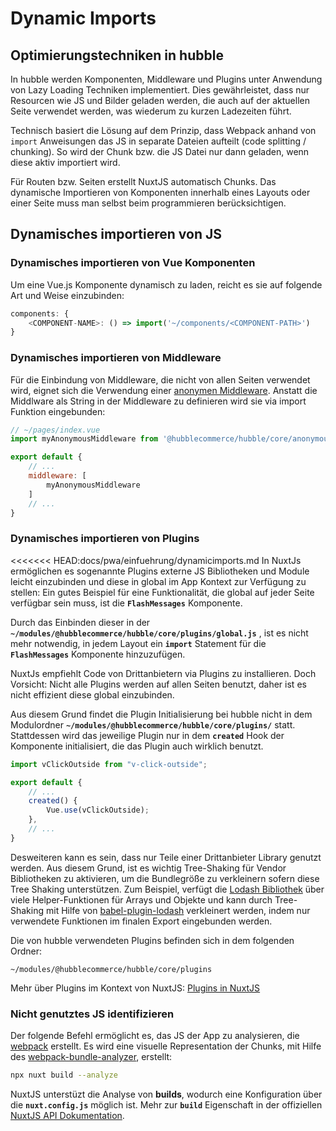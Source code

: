 # Dynamic Imports

## Optimierungstechniken in hubble

In hubble werden Komponenten, Middleware und Plugins unter Anwendung von Lazy Loading Techniken implementiert.
Dies gewährleistet, dass nur Resourcen wie JS und Bilder geladen werden, die auch auf der aktuellen Seite verwendet werden, 
was wiederum zu kurzen Ladezeiten führt.

Technisch basiert die Lösung auf dem Prinzip, dass Webpack anhand von `import` Anweisungen das JS in separate Dateien aufteilt (code splitting / chunking).
So wird der Chunk bzw. die JS Datei nur dann geladen, wenn diese aktiv importiert wird. 

Für Routen bzw. Seiten erstellt NuxtJS automatisch Chunks. Das dynamische Importieren von Komponenten innerhalb eines Layouts oder einer Seite muss man
selbst beim programmieren berücksichtigen. 


## Dynamisches importieren von JS
### Dynamisches importieren von Vue Komponenten

Um eine Vue.js Komponente dynamisch zu laden, reicht es sie auf folgende Art und Weise einzubinden:

``` js
components: {
    <COMPONENT-NAME>: () => import('~/components/<COMPONENT-PATH>')
}
```


### Dynamisches importieren von Middleware
Für die Einbindung von Middleware, die nicht von allen Seiten verwendet wird, eignet sich die Verwendung einer [anonymen Middleware](https://nuxtjs.org/api/pages-middleware/#anonymous-middleware).
Anstatt die Middlware als String in der Middleware zu definieren wird sie via import Funktion eingebunden: 

``` js
// ~/pages/index.vue
import myAnonymousMiddleware from '@hubblecommerce/hubble/core/anonymous-middleware/myAnonymousMiddleware';

export default {
    // ...
    middleware: [
        myAnonymousMiddleware
    ]
    // ...
}
```


### Dynamisches importieren von Plugins
<<<<<<< HEAD:docs/pwa/einfuehrung/dynamicimports.md
In NuxtJs ermöglichen es sogenannte Plugins externe JS Bibliotheken und Module leicht einzubinden und diese in global im App Kontext zur Verfügung zu stellen:
Ein gutes Beispiel für eine Funktionalität, die global auf jeder Seite verfügbar sein muss, ist die __`FlashMessages`__ Komponente.

Durch das Einbinden dieser in der __`~/modules/@hubblecommerce/hubble/core/plugins/global.js`__ , 
ist es nicht mehr notwendig, in jedem Layout ein __`import`__ Statement für die __`FlashMessages`__ Komponente hinzuzufügen.

NuxtJs empfiehlt Code von Drittanbietern via Plugins zu installieren. Doch Vorsicht: Nicht alle Plugins werden auf allen Seiten benutzt, 
daher ist es nicht effizient diese global einzubinden. 

Aus diesem Grund findet die Plugin Initialisierung bei hubble  nicht in dem Modulordner __`~/modules/@hubblecommerce/hubble/core/plugins/`__ statt. 
Stattdessen wird das jeweilige Plugin nur in dem __`created`__ Hook der Komponente initialisiert, die das Plugin auch wirklich benutzt.
 
``` js
import vClickOutside from "v-click-outside";

export default {
    // ...
    created() {
        Vue.use(vClickOutside);
    },
    // ...
}
```

Desweiteren kann es sein, dass nur Teile einer Drittanbieter Library genutzt werden. 
Aus diesem Grund, ist es wichtig Tree-Shaking für Vendor Bibliotheken zu aktivieren, um die Bundlegröße zu verkleinern sofern diese Tree Shaking unterstützen.
Zum Beispiel, verfügt die [Lodash Bibliothek](https://lodash.com/docs/) über viele Helper-Funktionen für Arrays und Objekte und kann durch Tree-Shaking 
mit Hilfe von [babel-plugin-lodash](https://www.npmjs.com/package/babel-plugin-lodash) verkleinert werden, indem nur verwendete Funktionen im finalen Export 
eingebunden werden.

Die von hubble verwendeten Plugins befinden sich in dem folgenden Ordner:
```
~/modules/@hubblecommerce/hubble/core/plugins
```

Mehr über Plugins im Kontext von NuxtJS: [Plugins in NuxtJS](https://nuxtjs.org/guide/plugins)


### Nicht genutztes JS identifizieren
Der folgende Befehl ermöglicht es, das JS der App zu analysieren, die [webpack](https://webpack.js.org/) erstellt.
Es wird eine visuelle Representation der Chunks, mit Hilfe des [webpack-bundle-analyzer](https://www.npmjs.com/package/webpack-bundle-analyzer), erstellt:

``` bash
npx nuxt build --analyze
```
NuxtJS unterstüzt die Analyse von __builds__, wodurch eine Konfiguration über die __`nuxt.config.js`__ möglich ist.
Mehr zur __`build`__ Eigenschaft in der offiziellen [NuxtJS API Dokumentation](https://nuxtjs.org/api/configuration-build/#analyze).
